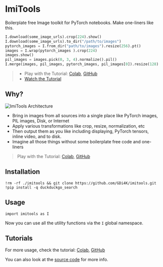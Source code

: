 # ImiTools

Boilerplate free Image toolkit for PyTorch notebooks.
Make one-liners like this. 

```python
I.download(some_image_urls).crop(224).show()
I.download(some_image_urls).to_dir("/path/to/images")
pytorch_images = I.from_dir("path/to/images").resize(256).pt()
images = I.wrap(pytorch_images ).crop(224)
images.show()
pil_images = images.pick(0, 3, 4).normalize().pil()
I.merge(images, pil_images, pytorch_images, pil_images[0]).resize(128).to_dir("thumbs")
```

> * Play with the Tutorial: [Colab](https://colab.research.google.com/github/GDi4K/imitools/blob/main/docs/tutorial.ipynb), [GitHub](./docs/tutorial.ipynb)
> * [Watch the Tutorial](https://youtu.be/83L_MtOZJ1Y)

## Why?

![ImiTools Architecture](https://user-images.githubusercontent.com/50838/201626247-7975a670-d727-49cb-b93d-b355f710391d.png)

- Bring in images from all sources into a single place like PyTorch images, PIL images, Disk, or Internet
- Apply various transformations like crop, resize, normalization, etc
- Then output them as you like including displaying, PyTorch tensors, inline video, and to disk.
- Imagine all those things without some boilerplate free code and one-liners

> Play with the Tutorial: [Colab](https://colab.research.google.com/github/GDi4K/imitools/blob/main/docs/tutorial.ipynb), [GitHub](./docs/tutorial.ipynb)

## Installation

```
!rm -rf ./imitools && git clone https://github.com/GDi4K/imitools.git
!pip install -q duckduckgo_search
```

## Usage

```
import imitools as I
```

Now you can use all the utility functions via the `I` global namespace.

## Tutorials

For more usage, check the tutorial: [Colab](https://colab.research.google.com/github/GDi4K/imitools/blob/main/docs/tutorial.ipynb), [GitHub](./docs/tutorial.ipynb)

You can also look at the [source code](./imitools.py) for more info.
